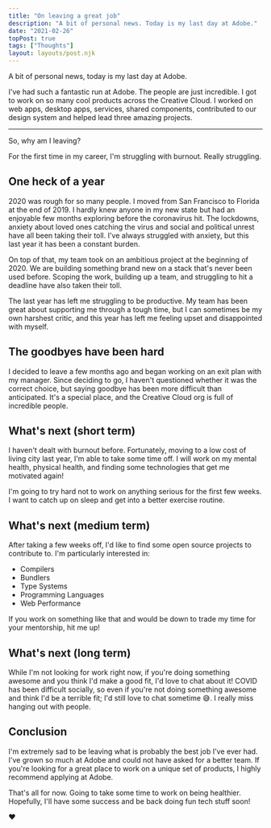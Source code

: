 ```yaml
---
title: "On leaving a great job"
description: "A bit of personal news. Today is my last day at Adobe."
date: "2021-02-26"
topPost: true
tags: ["Thoughts"]
layout: layouts/post.njk
---
```


A bit of personal news, today is my last day at Adobe.

I've had such a fantastic run at Adobe. The people are just incredible. I got to work on so many cool products across the Creative Cloud. I worked on web apps, desktop apps, services, shared components, contributed to our design system and helped lead three amazing projects.

---

So, why am I leaving?

For the first time in my career, I'm struggling with burnout. Really struggling.

## One heck of a year

2020 was rough for so many people. I moved from San Francisco to Florida at the end of 2019. I hardly knew anyone in my new state but had an enjoyable few months exploring before the coronavirus hit. The lockdowns, anxiety about loved ones catching the virus and social and political unrest have all been taking their toll. I've always struggled with anxiety, but this last year it has been a constant burden.

On top of that, my team took on an ambitious project at the beginning of 2020. We are building something brand new on a stack that's never been used before. Scoping the work, building up a team, and struggling to hit a deadline have also taken their toll.

The last year has left me struggling to be productive. My team has been great about supporting me through a tough time, but I can sometimes be my own harshest critic, and this year has left me feeling upset and disappointed with myself.

## The goodbyes have been hard

I decided to leave a few months ago and began working on an exit plan with my manager. Since deciding to go, I haven't questioned whether it was the correct choice, but saying goodbye has been more difficult than anticipated. It's a special place, and the Creative Cloud org is full of incredible people.

## What's next (short term)

I haven't dealt with burnout before. Fortunately, moving to a low cost of living city last year, I'm able to take some time off. I will work on my mental health, physical health, and finding some technologies that get me motivated again!

I'm going to try hard not to work on anything serious for the first few weeks. I want to catch up on sleep and get into a better exercise routine.

## What's next (medium term)

After taking a few weeks off, I'd like to find some open source projects to contribute to. I'm particularly interested in:

- Compilers
- Bundlers
- Type Systems
- Programming Languages
- Web Performance

If you work on something like that and would be down to trade my time for your mentorship, hit me up!

## What's next (long term)

While I'm not looking for work right now, if you're doing something awesome and you think I'd make a good fit, I'd love to chat about it! COVID has been difficult socially, so even if you're not doing something awesome and think I'd be a terrible fit; I'd still love to chat sometime 😅. I really miss hanging out with people.

## Conclusion

I'm extremely sad to be leaving what is probably the best job I've ever had. I've grown so much at Adobe and could not have asked for a better team. If you're looking for a great place to work on a unique set of products, I highly recommend applying at Adobe.

That's all for now. Going to take some time to work on being healthier. Hopefully, I'll have some success and be back doing fun tech stuff soon!

♥️
